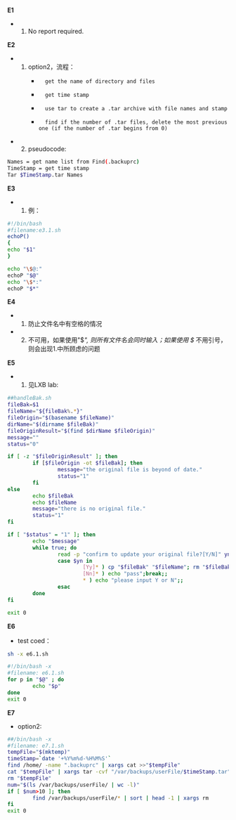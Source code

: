 **E1**
-	1. No report required.

**E2**
-	1. option2，流程：
        -       get the name of directory and files 
        -       get time stamp
        -       use tar to create a .tar archive with file names and stamp
        -       find if the number of .tar files, delete the most previous one (if the number of .tar begins from 0)
-	2. pseudocode:
``` bash
Names = get name list from Find(.backuprc)
TimeStamp = get time stamp
Tar $TimeStamp.tar Names
```

**E3**
-	1. 例：
``` bash
#!/bin/bash
#filename:e3.1.sh
echoP()
{
echo "$1"
}

echo "\$@:"
echoP "$@"
echo "\$*:"
echoP "$*"
```	

**E4**
-	1. 防止文件名中有空格的情况
-	2. 不可用，如果使用"$*", 则所有文件名会同时输入；如果使用 $* 不用引号，则会出现1.中所顾虑的问题

**E5**
-	1. 见LXB lab: 
``` bash
##handleBak.sh
fileBak=$1
fileName="${fileBak%.*}"
fileOrigin="$(basename $fileName)"
dirName="$(dirname $fileBak)"
fileOriginResult="$(find $dirName $fileOrigin)"
message=""
status="0"

if [ -z "$fileOriginResult" ]; then
        if [$fileOrigin -ot $fileBak]; then
                message="the original file is beyond of date."
                status="1"
        fi
else
        echo $fileBak
        echo $fileName
        message="there is no original file."
        status="1"
fi

if [ "$status" = "1" ]; then
        echo "$message"
        while true; do
                read -p "confirm to update your original file?[Y/N]" yn
                case $yn in
                        [Yy]* ) cp "$fileBak" "$fileName"; rm "$fileBak";break;;
                        [Nn]* ) echo "pass";break;;
                        * ) echo "please input Y or N";;
                esac
        done
fi

exit 0
```

**E6**
-	test coed：
``` bash
sh -x e6.1.sh
```

``` bash
#!/bin/bash -x
#filename: e6.1.sh
for p in "$@" ; do
        echo "$p"
done
exit 0
```

**E7**
-	option2:
``` bash
##/bin/bash -x
#filename: e7.1.sh
tempFile="$(mktemp)"
timeStamp=`date '+%Y%m%d-%H%M%S'`
find /home/ -name ".backuprc" | xargs cat >>"$tempFile"
cat "$tempFile" | xargs tar -cvf "/var/backups/userFile/$timeStamp.tar" -P
rm "$tempFile"
num="$(ls /var/backups/userFile/ | wc -l)"
if [ $num>10 ]; then
        find /var/backups/userFile/* | sort | head -1 | xargs rm
fi
exit 0

```